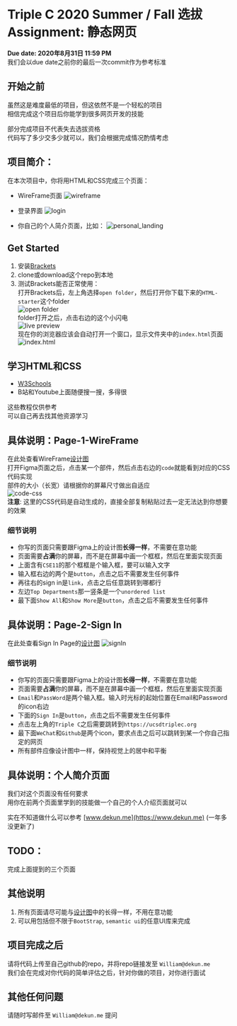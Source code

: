 # Triple C 2020 Summer / Fall 选拔 Assignment: 静态网页

**Due date: 2020年8月31日 11:59 PM**  
我们会以due date之前你的最后一次commit作为参考标准

## 开始之前
虽然这是难度最低的项目，但这依然不是一个轻松的项目  
相信完成这个项目后你能学到很多网页开发的技能  
    
部分完成项目不代表失去选拔资格  
代码写了多少交多少就可以，我们会根据完成情况酌情考虑

## 项目简介：
在本次项目中，你将用HTML和CSS完成三个页面：  
- WireFrame页面
![wireframe](./images/pic1.png)  
  
- 登录界面
![login](./images/pic2.png)

- 你自己的个人简介页面，比如：
![personal_landing](./images/pic3.png)

## Get Started
1. 安装[Brackets](http://brackets.io/)  
2. clone或download这个repo到本地
3. 测试Brackets能否正常使用：  
   打开Brackets后，左上角选择```open folder```，然后打开你下载下来的```HTML-starter```这个folder  
   ![open folder](./images/pic4.png)  
   folder打开之后，点击右边的这个小闪电  
   ![live preview](./images/pic5.png)  
   现在你的浏览器应该会自动打开一个窗口，显示文件夹中的```index.html```页面
   ![index.html](./images/pic6.png)

## 学习HTML和CSS
- [W3Schools](https://www.w3schools.com/html/default.asp)
- B站和Youtube上面随便搜一搜，多得很

这些教程仅供参考  
可以自己再去找其他资源学习


## 具体说明：Page-1-WireFrame
在此处查看WireFrame[设计图](https://www.figma.com/file/x2din21LcGqaP7zYyShSzN/TripleC_Summer20_HTML?node-id=0%3A1)  
打开Figma页面之后，点击某一个部件，然后点击右边的```code```就能看到对应的CSS代码实现  
部件的大小（长宽）请根据你的屏幕尺寸做出自适应  
![code-css](./images/pic7.png)  
**注意**: 这里的CSS代码是自动生成的，直接全部复制粘贴过去一定无法达到你想要的效果

### 细节说明
- 你写的页面只需要跟Figma上的设计图**长得一样**，不需要在意功能  
- 页面需要**占满**你的屏幕，而不是在屏幕中画一个框框，然后在里面实现页面
- 上面含有```CSE11```的那个框框是个输入框，要可以输入文字  
- 输入框右边的两个是```button```，点击之后不需要发生任何事件
- 再往右的sign in是```link```，点击之后任意跳转到哪都行
- 左边```Top Departments```那一竖条是一个```unordered list```
- 最下面```Show All```和```Show More```是```button```，点击之后不需要发生任何事件

## 具体说明：Page-2-Sign In
在此处查看Sign In Page的[设计图](https://www.figma.com/file/x2din21LcGqaP7zYyShSzN/TripleC_Summer20_HTML?node-id=0%3A1) 
![signIn](./images/pic8.png) 

### 细节说明
- 你写的页面只需要跟Figma上的设计图**长得一样**，不需要在意功能  
- 页面需要**占满**你的屏幕，而不是在屏幕中画一个框框，然后在里面实现页面
- ```Email```和```PassWord```是两个输入框。输入时光标的起始位置在Email和Password的icon右边
- 下面的```Sign In```是```button```，点击之后不需要发生任何事件
- 点击左上角的```Triple C```之后需要跳转到```https://ucsdtriplec.org```
- 最下面```WeChat```和```Github```是两个icon，要求点击之后可以跳转到某一个你自己指定的网页
- 所有部件应像设计图中一样，保持视觉上的居中和平衡

## 具体说明：个人简介页面
我们对这个页面没有任何要求  
用你在前两个页面里学到的技能做一个自己的个人介绍页面就可以  
  
实在不知道做什么可以参考 [www.dekun.me](https://www.dekun.me) (一年多没更新了)

## TODO：
完成上面提到的三个页面

## 其他说明
1. 所有页面请尽可能与[设计图](https://www.figma.com/file/x2din21LcGqaP7zYyShSzN/TripleC_Summer20_HTML?node-id=0%3A1)中的长得一样，不用在意功能  
2. 可以用包括但不限于```BootStrap```, ```semantic ui```的任意UI库来完成


## 项目完成之后
请将代码上传至自己github的repo，并将repo链接发至 ```William@dekun.me```  
我们会在完成对你代码的简单评估之后，针对你做的项目，对你进行面试

## 其他任何问题
请随时写邮件至 ```William@dekun.me``` 提问
   
